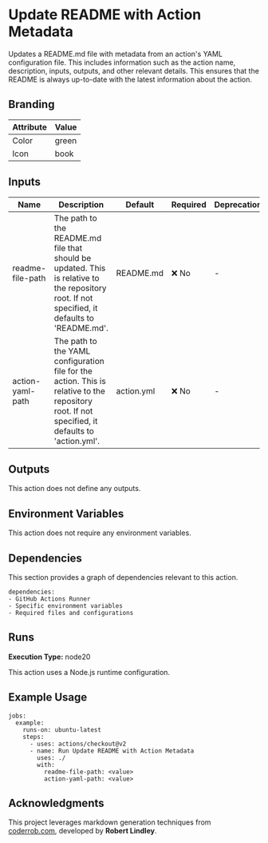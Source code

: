 # Update README with Action Metadata

Updates a README.md file with metadata from an action's YAML configuration file.
This includes information such as the action name, description, inputs, outputs,
and other relevant details. This ensures that the README is always up-to-date
with the latest information about the action.

## Branding

| Attribute | Value |
| --------- | ----- |
| Color     | green |
| Icon      | book  |

## Inputs

| Name             | Description                                                                                                                                     | Default    | Required | Deprecation |
| ---------------- | ----------------------------------------------------------------------------------------------------------------------------------------------- | ---------- | -------- | ----------- |
| readme-file-path | The path to the README.md file that should be updated. This is relative to the repository root. If not specified, it defaults to 'README.md'.   | README.md  | ❌ No    | -           |
| action-yaml-path | The path to the YAML configuration file for the action. This is relative to the repository root. If not specified, it defaults to 'action.yml'. | action.yml | ❌ No    | -           |

## Outputs

This action does not define any outputs.

## Environment Variables

This action does not require any environment variables.

## Dependencies

This section provides a graph of dependencies relevant to this action.

    dependencies:
    - GitHub Actions Runner
    - Specific environment variables
    - Required files and configurations

## Runs

**Execution Type:** node20

This action uses a Node.js runtime configuration.

## Example Usage

    jobs:
      example:
        runs-on: ubuntu-latest
        steps:
          - uses: actions/checkout@v2
          - name: Run Update README with Action Metadata
            uses: ./
            with:
              readme-file-path: <value>
              action-yaml-path: <value>

## Acknowledgments

This project leverages markdown generation techniques from
[coderrob.com](https://coderrob.com), developed by **Robert Lindley**.
